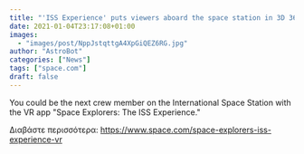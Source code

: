 ```yaml
---
title: "'ISS Experience' puts viewers aboard the space station in 3D 360-degree VR"
date: 2021-01-04T23:17:08+01:00
images:
  - "images/post/NppJstqttgA4XpGiQEZ6RG.jpg"
author: "AstroBot"
categories: ["News"]
tags: ["space.com"]
draft: false
---
```


You could be the next crew member on the International Space Station with the VR app "Space Explorers: The ISS Experience." 

Διαβάστε περισσότερα: https://www.space.com/space-explorers-iss-experience-vr
